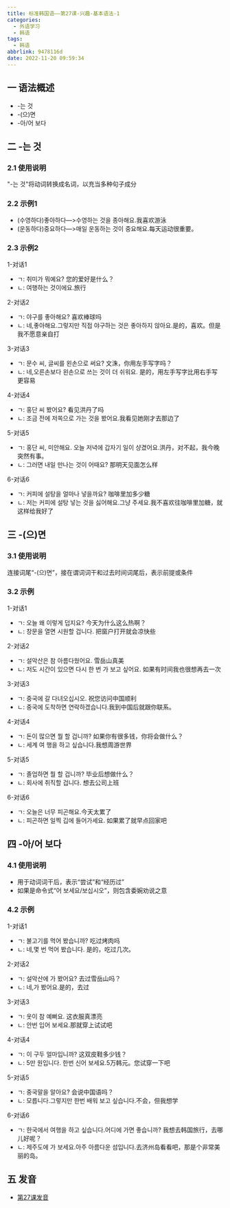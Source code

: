 ```yaml
---
title: 标准韩国语——第27课-兴趣-基本语法-1
categories:
  - 外语学习
  - 韩语
tags:
  - 韩语
abbrlink: 9478116d
date: 2022-11-20 09:59:34
---
```

## 一 语法概述

* -는 것
* -(으)면
* -아/어 보다

<!--more-->

## 二 -는 것

### 2.1 使用说明

"-는 것"将动词转换成名词，以充当多种句子成分

### 2.2 示例1

* (수영하다)좋아하다—>수영하는 것을 종아해요.我喜欢游泳
* (운동하다)중요하다—>매일 운동하는 것이 중요해요.每天运动很重要。

### 2.3 示例2

1-对话1

* ㄱ: 취미가 뭐예요? 您的爱好是什么？
* ㄴ: 여행하는 것이에요.旅行

2-对话2

* ㄱ: 야구를 좋아해요? 喜欢棒球吗
* ㄴ: 네,좋아해요.그렇지만 직접 야구하는 것은 좋아하지 않아요.是的，喜欢。但是我不愿意亲自打

3-对话3

* ㄱ: 문수 씨, 글씨를 왼손으로 써요? 文洙，你用左手写字吗？
* ㄴ: 네,오른손보다 왼손으로 쓰는 것이 더 쉬워요. 是的，用左手写字比用右手写更容易

4-对话4

* ㄱ: 홍단 씨 봤어요? 看见洪丹了吗
* ㄴ: 조금 전에 저쏙으로 가는 것을 봤어요.我看见她刚才去那边了

5-对话5

* ㄱ: 홍단 씨, 미안해요. 오늘 저녁에 갑자기 일이 샹겼어요.洪丹，对不起，我今晚突然有事。
* ㄴ: 그러면 내일 만나는 것이 어때요? 那明天见面怎么样

6-对话6

* ㄱ: 커피에 설탕을 얼마나 넣을까요? 咖啡里加多少糖
* ㄴ: 저는 커피에 설탕 넣는 것을 싫어해요.그냥 주세요.我不喜欢往咖啡里加糖，就这样给我好了

## 三 -(으)면

### 3.1 使用说明

连接词尾“-(으)면”，接在谓词词干和过去时间词尾后，表示前提或条件

### 3.2 示例

1-对话1

* ㄱ: 오늘 왜 이렇게 덥지요? 今天为什么这么热啊？
* ㄴ: 창문을 열면 시원할 겁니다. 把窗户打开就会凉快些

2-对话2

* ㄱ: 설악산은 참 아름다웠어요. 雪岳山真美
* ㄴ: 저도 시간이 있으면 다시 한 번 가 보고 싶어요. 如果有时间我也很想再去一次

3-对话3

* ㄱ: 중국에 갈 다녀오십시오. 祝您访问中国顺利
* ㄴ: 중국에 도착하면 연락하겠습니다.我到中国后就跟你联系。

4-对话4

* ㄱ: 돈이 많으면 뭘 할 겁니까? 如果你有很多钱，你将会做什么？
* ㄴ: 세계 여 행을 하고 싶습니다.我想周游世界

5-对话5

* ㄱ: 졸업하면 뭘 할 겁니까? 毕业后想做什么？
* ㄴ: 회사에 취직할 겁니다. 想去公司上班

6-对话6

* ㄱ: 오늘은 너무 피곤해요.今天太累了
* ㄴ: 피곤하면 일찍 깁에 들어가세요. 如果累了就早点回家吧

## 四 -아/어 보다

### 4.1 使用说明

* 用于动词词干后，表示“尝试”和“经历过”
* 如果是命令式“어 보세요/보십시오”，则包含委婉劝说之意

### 4.2 示例

1-对话1

* ㄱ: 불고기를 먹어 봤습니까? 吃过烤肉吗
* ㄴ: 네,몇 번 먹어 봤습니다. 是的，吃过几次。

2-对话2

* ㄱ: 설악산에 가 봤어요? 去过雪岳山吗？
* ㄴ: 네,가 봤어요.是的，去过

3-对话3

* ㄱ: 옷이 참 예뻐요. 这衣服真漂亮
* ㄴ: 안번 입어 보세요.那就穿上试试吧

4-对话4

* ㄱ: 이 구두 얼마입니까? 这双皮鞋多少钱？
* ㄴ: 5만 원입니다. 한번 신어 보세요.5万韩元。您试穿一下吧

5-对话5

* ㄱ: 중국말을 알아요? 会说中国语吗？
* ㄴ: 모릅니다.그렇지만 한번 배워 보고 싶습니다.不会，但我想学

6-对话6

* ㄱ: 한국에서 여행을 하고 싶습니다.어디에 가면 좋습니까? 我想去韩国旅行，去哪儿好呢？
* ㄴ: 제주도에 가 보세요.아주 아름다운 섬입니다.去济州岛看看吧，那是个非常美丽的岛。

## 五 发音

* [第27课发音][1]



[1]:https://biz.cli.im/Pcview?name=https%3A%2F%2Fbiz.cli.im%2Ftest%2FBO485346%3Fcoding%3DI0BHKP%26qrurl%3Dhttp%253A%252F%252Fqr31.cn%252FI0BHKP%26gtype%3D2&time=1